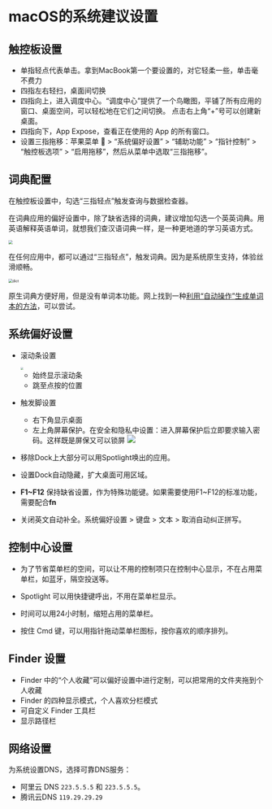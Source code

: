 # macOS的系统建议设置


## 触控板设置

* 单指轻点代表单击。拿到MacBook第一个要设置的，对它轻柔一些，单击毫不费力
* 四指左右轻扫，桌面间切换
* 四指向上，进入调度中心。“调度中心”提供了一个鸟瞰图，平铺了所有应用的窗口、桌面空间，可以轻松地在它们之间切换。 点击右上角“+”号可以创建新桌面。
* 四指向下，App Expose，查看正在使用的 App 的所有窗口。
* 设置三指拖移：苹果菜单  > “系统偏好设置” > “辅助功能” > “指针控制” > “触控板选项” > “启用拖移”，然后从菜单中选取“三指拖移”。

## 词典配置

在触控板设置中，勾选“三指轻点”触发查询与数据检查器。

在词典应用的偏好设置中，除了缺省选择的词典，建议增加勾选一个英英词典。用英语解释英语单词，就想我们查汉语词典一样，是一种更地道的学习英语方式。

<img src="https://cdn.mahaoliang.tech/images/202207231537712.png" style="zoom:50%;" />

在任何应用中，都可以通过“三指轻点”，触发词典。因为是系统原生支持，体验丝滑顺畅。

<img src="https://cdn.mazhen.tech/images/202207042115889.png" alt="dict" style="zoom:50%;" />

原生词典方便好用，但是没有单词本功能。网上找到一种[利用“自动操作”生成单词本的方法](https://hectorguo.com/zh/save-words-in-dictionary/)，可以尝试。

## 系统偏好设置

* 滚动条设置
  
  <img src="https://cdn.mahaoliang.tech/images/202207231457250.png" style="zoom: 33%;" />
  
  * 始终显示滚动条
  * 跳至点按的位置
  
* 触发脚设置
  * 右下角显示桌面
  * 左上角屏幕保护。在安全和隐私中设置：进入屏幕保护后立即要求输入密码。这样既是屏保又可以锁屏
   ![](https://cdn.mahaoliang.tech/images/202207231515471.png)
* 移除Dock上大部分可以用Spotlight唤出的应用。

* 设置Dock自动隐藏，扩大桌面可用区域。

* **F1~F12** 保持缺省设置，作为特殊功能键。如果需要使用F1~F12的标准功能，需要配合**fn**

* 关闭英文自动补全。系统偏好设置 > 键盘 > 文本 > 取消自动纠正拼写。

## 控制中心设置

* 为了节省菜单栏的空间，可以让不用的控制项只在控制中心显示，不在占用菜单栏，如蓝牙，隔空投送等。

* Spotlight 可以用快捷键呼出，不用在菜单栏显示。

* 时间可以用24小时制，缩短占用的菜单栏。

* 按住 Cmd 键，可以用指针拖动菜单栏图标，按你喜欢的顺序排列。

## Finder 设置

* Finder 中的“个人收藏”可以偏好设置中进行定制，可以把常用的文件夹拖到个人收藏
* Finder 的四种显示模式，个人喜欢分栏模式
* 可自定义 Finder 工具栏
* 显示路径栏

## 网络设置

为系统设置DNS，选择可靠DNS服务：

* 阿里云 DNS `223.5.5.5` 和 `223.5.5.5`。
* 腾讯云DNS `119.29.29.29`

